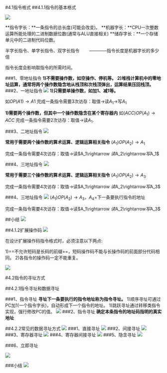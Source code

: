 #4.1指令格式
##4.1.1指令的基本格式

![](2021-05-07-07-28-12.png)

**指令字长：**一条指令的总长度(可能会改变)。
**机器字长：**CPU一次整数运算所能处理的二进制数据位数(通常与ALU直接相关)
**储存字长：**一个存储单元中的二进制代码位数。

半字长指令、单字长指令、双字长指令$\qquad$————指令长度是机器字长的多少倍

指令长度会影响取指令的所需时间。


###1、零地址指令
**1)不需要操作数，如空操作、停机等。**
**2)堆栈计算机中的零地址运算，通常将两个操作数隐含地从栈顶和次栈顶弹出，运算结果压回栈顶。**
###2、一地址指令
![](2021-05-07-07-33-28.png)
**1)只需要单操作数，如加1、减1等。**

如$OP(A1)\rightarrow A1$
完成一条指令需要3次访存：取值$\rightarrow$读$A_1\rightarrow$写$A_1$

**1)需要两个操作数，但其中一个操作数隐含在某个寄存器内**
如$(ACC)OP(A_1)\rightarrow ACC$
完成一条指令需要2次访存：取值$\rightarrow$读$A_1$.

###3、二地址指令
![](2021-05-07-07-46-29.png)

**常用于需要两个操作数的算术运算、逻辑运算相关指令**
$(A_1)OP(A_2)\rightarrow A_1$

完成一条指令需要4次访存：取值$\rightarrow$读$A_1\rightarrow $读$A_2\rightarrow$写$A_1$

###4、三地址指令
![](2021-05-07-07-46-46.png)

**常用于需要三个操作数的算术运算、逻辑运算相关指令**
$(A_1)OP(A_2)\rightarrow A_3$

完成一条指令需要4次访存：取值$\rightarrow$读$A_1\rightarrow $读$A_2\rightarrow$写$A_3$

###4、三地址指令
![](2021-05-07-07-47-04.png)
$(A_1)OP(A_2)\rightarrow A_3 ，A_4=$下一条要执行指令的地址

完成一条指令需要4次访存：取值$\rightarrow$读$A_1\rightarrow $读$A_2\rightarrow$写$A_3$

##小结
![](2021-05-07-08-02-04.png)

##4.1.2扩展操作码
![](2021-05-07-08-24-43.png)

在设计扩展操作码指令格式时，必须注意以下两点:

1)==不允许短码是长码的前缀==，短码操作码不能与长操作码的前面部分代码相同。
2)各指令的操作码一定不能重复。

![](2021-05-07-08-38-21.png)

#4.2指令的寻址方式

##4.2.1指令寻址和数据寻址

###1、指令寻址
**寻址下一条要执行的指令地址称为指令寻址。**
1)顺序寻址可通过PC加1(一个指令字长)，自动形成下一个指令的地址。
1)跳跃寻址通过转移类指令实现，强行修改PC的值。
![](2021-05-07-20-42-40.png)
###2、指令寻址
**确定本条指令的地址码指明的真实地址**

##4.2.2常见的数据寻址方式
![](2021-05-07-20-53-36.png)
###1、直接寻址
![](2021-05-07-20-56-15.png)
###2、间接寻址
![](2021-05-07-20-59-56.png)
###3、寄存器寻址
![](2021-05-07-21-01-16.png)
###4、寄存器间接寻址
![](2021-05-07-21-02-25.png)
###5、隐含寻址
![](2021-05-07-21-03-48.png)

###6、立即寻址

![](2021-05-07-21-05-37.png)

###小结
![](2021-05-07-21-06-11.png)